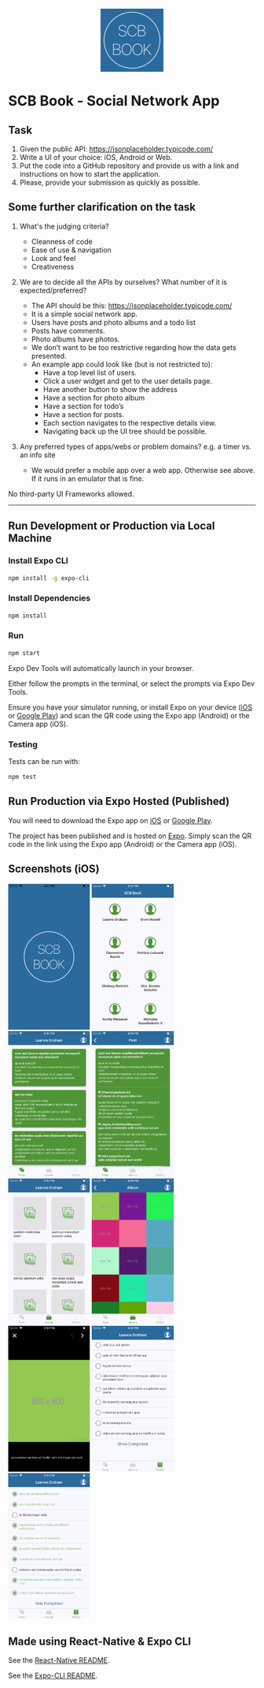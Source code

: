 <p align="center">
  <a href="https://expo.io/@robhung/scb-social-networking-app">
    <img src="./assets/images/icon-128.png" alt="SCB Book" />
  </a>
</p>

# SCB Book - Social Network App

## Task

1. Given the public API: https://jsonplaceholder.typicode.com/
2. Write a UI of your choice: iOS, Android or Web.
3. Put the code into a GitHub repository and provide us with a link and instructions on how to start the application.
4. Please, provide your submission as quickly as possible.

## Some further clarification on the task

1. What's the judging criteria?

   - Cleanness of code
   - Ease of use & navigation
   - Look and feel
   - Creativeness

2. We are to decide all the APIs by ourselves? What number of it is expected/preferred?

   - The API should be this: https://jsonplaceholder.typicode.com/
   - It is a simple social network app.
   - Users have posts and photo albums and a todo list
   - Posts have comments.
   - Photo albums have photos.
   - We don’t want to be too restrictive regarding how the data gets presented.
   - An example app could look like (but is not restricted to):
     - Have a top level list of users.
     - Click a user widget and get to the user details page.
     - Have another button to show the address
     - Have a section for photo album
     - Have a section for todo’s
     - Have a section for posts.
     - Each section navigates to the respective details view.
     - Navigating back up the UI tree should be possible.

3. Any preferred types of apps/webs or problem domains? e.g. a timer vs. an info site
   - We would prefer a mobile app over a web app. Otherwise see above. If it runs in an emulator that is fine.

No third-party UI Frameworks allowed.

---

## Run Development or Production via Local Machine

### Install Expo CLI

```bash
npm install -g expo-cli
```

### Install Dependencies

```bash
npm install
```

### Run

```bash
npm start
```

Expo Dev Tools will automatically launch in your browser.

Either follow the prompts in the terminal, or select the prompts via Expo Dev Tools.

Ensure you have your simulator running, or install Expo on your device ([iOS](https://itunes.apple.com/app/apple-store/id982107779) or [Google Play](https://play.google.com/store/apps/details?id=host.exp.exponent&referrer=www)) and scan the QR code using the Expo app (Android) or the Camera app (iOS).

### Testing

Tests can be run with:

```bash
npm test
```

## Run Production via Expo Hosted (Published)

You will need to download the Expo app on [iOS](https://itunes.apple.com/app/apple-store/id982107779) or [Google Play](https://play.google.com/store/apps/details?id=host.exp.exponent&referrer=www).

The project has been published and is hosted on [Expo](https://expo.io/@robhung/scb-social-networking-app). Simply scan the QR code in the link using the Expo app (Android) or the Camera app (iOS).

## Screenshots (iOS)

<div>
  <img src="./assets/images/splash@iPhone_8.png" alt="Splash" width="33%"/>
  <img src="./assets/images/users@iPhone_8.png" alt="Users" width="33%"/>
  <img src="./assets/images/posts@iPhone_8.png" alt="Posts" width="33%"/>
  <img src="./assets/images/postComments@iPhone_8.png" alt="PostComments" width="33%"/>
  <img src="./assets/images/albums@iPhone_8.png" alt="Albums" width="33%"/>
  <img src="./assets/images/albumPhotos@iPhone_8.png" alt="Album Photos" width="33%"/>
  <img src="./assets/images/photo@iPhone_8.png" alt="Photo" width="33%"/>
  <img src="./assets/images/todos@iPhone_8.png" alt="Todos" width="33%"/>
  <img src="./assets/images/todosCompleted@iPhone_8.png" alt="TodosCompleted" width="33%"/>
</div>

## Made using React-Native & Expo CLI

See the [React-Native README](https://github.com/facebook/react-native/blob/master/README.md).

See the [Expo-CLI README](https://github.com/expo/expo-cli/blob/master/README.md).
